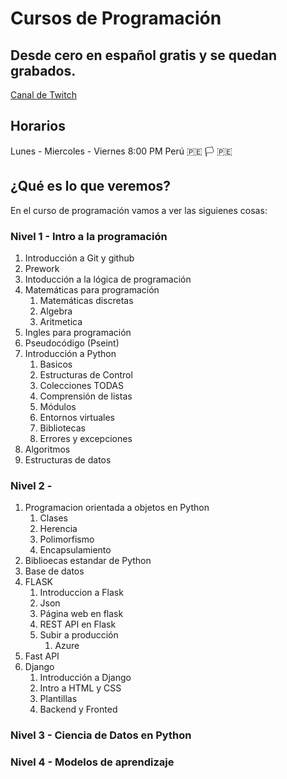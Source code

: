 # Cursos de Programación
## Desde cero en español gratis y se quedan grabados.

[Canal de Twitch](https://www.twitch.tvbrujeriatech)
## Horarios
Lunes - Miercoles - Viernes 8:00 PM  Perú 🇵🇪 :white_flag:
:peru:
## ¿Qué es lo que veremos?
En el curso de programación vamos a ver las siguienes cosas:
### Nivel 1 - Intro a la programación
1. Introducción a Git y github
2. Prework
3. Intoducción a la lógica de programación
4. Matemáticas para programación
    1. Matemáticas discretas
    2. Algebra
    3. Aritmetica
5. Ingles para programación
6. Pseudocódigo (Pseint)
7. Introducción a Python
    1. Basicos
    2. Estructuras de Control
    3. Colecciones TODAS
    4. Comprensión de listas
    5. Módulos
    6. Entornos virtuales
    7. Bibliotecas
    8. Errores y excepciones
8. Algoritmos
9. Estructuras de datos

### Nivel 2 -
1. Programacion orientada a objetos en Python
    1. Clases
    2. Herencia
    3. Polimorfismo
    4. Encapsulamiento
2. Biblioecas estandar de Python
3. Base de datos
4. FLASK
    1. Introduccion a Flask
    2. Json
    3. Página web en flask
    4. REST API en Flask
    5. Subir a producción
        1. Azure
5. Fast API
6. Django
    1. Introducción a Django
    2. Intro a HTML y CSS
    3. Plantillas
    4. Backend y Fronted

### Nivel 3 - Ciencia de Datos en Python

### Nivel 4 - Modelos de aprendizaje 